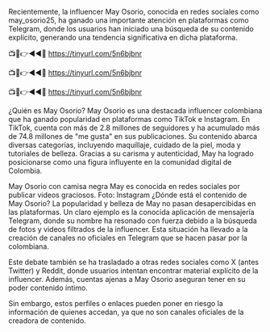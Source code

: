 Recientemente, la influencer May Osorio, conocida en redes sociales como may_osorio25, ha ganado una importante atención en plataformas como Telegram, donde los usuarios han iniciado una búsqueda de su contenido explícito, generando una tendencia significativa en dicha plataforma.

📺📱👉◄◄🔴  https://tinyurl.com/5n6bjbnr

📺📱👉◄◄🔴  https://tinyurl.com/5n6bjbnr

📺📱👉◄◄🔴  https://tinyurl.com/5n6bjbnr

¿Quién es May Osorio?
May Osorio es una destacada influencer colombiana que ha ganado popularidad en plataformas como TikTok e Instagram. En TikTok, cuenta con más de 2.8 millones de seguidores y ha acumulado más de 74.8 millones de "me gusta" en sus publicaciones. Su contenido abarca diversas categorías, incluyendo maquillaje, cuidado de la piel, moda y tutoriales de belleza. Gracias a su carisma y autenticidad, May ha logrado posicionarse como una figura influyente en la comunidad digital de Colombia.


May Osorio con camisa negra
May es conocida en redes sociales por publicar videos graciosos. Foto: Instagram
¿Dónde está el contenido de May Osorio?
La popularidad y belleza de May no pasan desapercibidas en las plataformas. Un claro ejemplo es la conocida aplicación de mensajería Telegram, donde su nombre ha resonado con fuerza debido a la búsqueda de fotos y videos filtrados de la influencer. Esta situación ha llevado a la creación de canales no oficiales en Telegram que se hacen pasar por la colombiana.

Este debate también se ha trasladado a otras redes sociales como X (antes Twitter) y Reddit, donde usuarios intentan encontrar material explícito de la influencer. Además, cuentas ajenas a May Osorio aseguran tener en su poder contenido íntimo.

Sin embargo, estos perfiles o enlaces pueden poner en riesgo la información de quienes accedan, ya que no son canales oficiales de la creadora de contenido.
